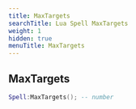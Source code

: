 ```yaml
---
title: MaxTargets
searchTitle: Lua Spell MaxTargets
weight: 1
hidden: true
menuTitle: MaxTargets
---
```

## MaxTargets
```lua
Spell:MaxTargets(); -- number
```